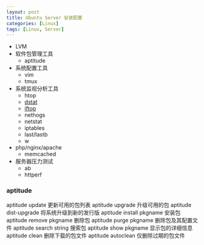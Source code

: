 ```yaml
---
layout: post
title: Ubuntu Server 安装配置
categories: [Linux]
tags: [Linux, Server]
---
```


- LVM
- 软件包管理工具
    - aptitude
- 系统配置工具
	- vim
	- tmux
- 系统监视分析工具
    - htop
    - [dstat](http://dag.wieers.com/home-made/dstat/)
    - [iftop](http://blog.licess.org/iftop/)
    - nethogs
    - netstat
    - iptables
    - last/lastb
    - w
- php/nginx/apache
    - memcached
- 服务器压力测试
    - ab
    - httperf



### aptitude

aptitude update 更新可用的包列表
aptitude upgrade 升级可用的包
aptitude dist-upgrade 将系统升级到新的发行版
aptitude install pkgname 安装包
aptitude remove pkgname 删除包
aptitude purge pkgname 删除包及其配置文件
aptitude search string 搜索包
aptitude show pkgname 显示包的详细信息
aptitude clean 删除下载的包文件
aptitude autoclean 仅删除过期的包文件